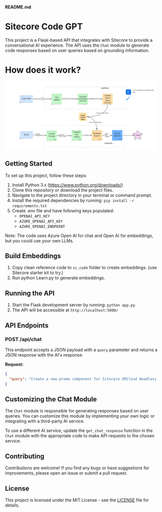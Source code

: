 **README.md**

# Sitecore Code GPT

This project is a Flask-based API that integrates with Sitecore to provide a conversational AI experience. The API uses the `Chat` module to generate code responses based on user queries based on grounding information.

# How does it work?

![Concept map](<resources/Concept map.png>)

## Getting Started

To set up this project, follow these steps:

1. Install Python 3.x (https://www.python.org/downloads/)
2. Clone this repository or download the project files.
3. Navigate to the project directory in your terminal or command prompt.
4. Install the required dependencies by running: `pip install -r requirements.txt`
5. Create .env file and have following keys populated:
   * `OPENAI_API_KEY`
   * `AZURE_OPENAI_API_KEY`
   * `AZURE_OPENAI_ENDPOINT`

Note: The code uses Azure Open AI for chat and Open AI for embeddings, but you could use your own LLMs.

## Build Embeddings

1. Copy clean reference code to `sc_code` folder to create embeddings. (use Sitecore starter kit to try.)
2. Run python Learn.py to generate embeddings.

## Running the API

1. Start the Flask development server by running: `python app.py`
2. The API will be accessible at `http://localhost:5000/`

## API Endpoints

### POST /api/chat

This endpoint accepts a JSON payload with a `query` parameter and returns a JSON response with the AI's response.

**Request:**

```json
{
  "query": "Create a new promo component for Sitecore XMCloud Headless using typescript."
}
```

## Customizing the Chat Module

The `Chat` module is responsible for generating responses based on user queries. You can customize this module by implementing your own logic or integrating with a third-party AI service.

To use a different AI service, update the `get_chat_response` function in the `Chat` module with the appropriate code to make API requests to the chosen service.

## Contributing

Contributions are welcome! If you find any bugs or have suggestions for improvements, please open an issue or submit a pull request.

## License

This project is licensed under the MIT License - see the [LICENSE](LICENSE) file for details.